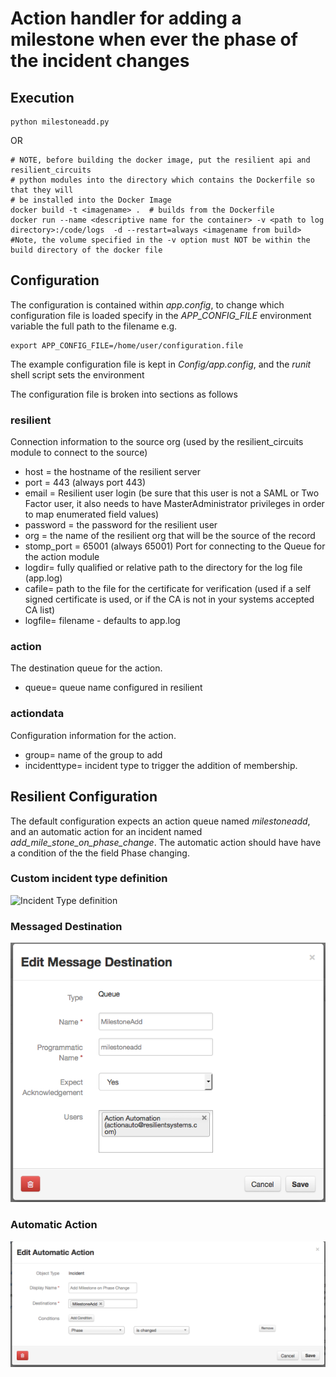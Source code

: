 # Action handler for adding a milestone when ever the phase of the incident changes
## Execution
```
python milestoneadd.py
```
OR
```
# NOTE, before building the docker image, put the resilient api and resilient_circuits
# python modules into the directory which contains the Dockerfile so that they will
# be installed into the Docker Image
docker build -t <imagename> .  # builds from the Dockerfile
docker run --name <descriptive name for the container> -v <path to log directory>:/code/logs  -d --restart=always <imagename from build>
#Note, the volume specified in the -v option must NOT be within the build directory of the docker file
```

## Configuration
The configuration is contained within *app.config*, to change which configuration file is loaded specify in the *APP_CONFIG_FILE* environment variable the full path to the filename e.g.
```
export APP_CONFIG_FILE=/home/user/configuration.file
```
The example configuration file is kept in *Config/app.config*, and the *runit* shell script sets the environment

The configuration file is broken into sections as follows
### resilient
Connection information to the source org (used by the resilient_circuits module to connect to the source)
+ host = the hostname of the resilient server
+ port = 443 (always port 443)
+ email = Resilient user login (be sure that this user is not a SAML or Two Factor user, it also needs to have MasterAdministrator privileges in order to map enumerated field values)
+ password = the password for the resilient user
+ org = the name of the resilient org that will be the source of the record
+ stomp_port = 65001 (always 65001) Port for connecting to the Queue for the action module
+ logdir= fully qualified or relative path to the directory for the log file (app.log)
+ cafile= path to the file for the certificate for verification (used if a self signed certificate is used, or if the CA is not in your systems accepted CA list)
+ logfile= filename - defaults to app.log

### action
The destination queue for the action.  
+ queue= queue name configured in resilient

### actiondata
Configuration information for the action.  
+ group= name of the group to add
+ incidenttype= incident type to trigger the addition of membership.

## Resilient Configuration
The default configuration expects an action queue named *milestoneadd*, and an automatic action for an incident named 
*add_mile_stone_on_phase_change*.  The automatic action should have have a condition of the the field Phase changing.
### Custom incident type definition
![Incident Type definition](Documents/incidenttype.png)
### Messaged Destination 
![message destination](Documents/messagedestination.png)
### Automatic Action
![Automatic Action](Documents/automaticaction.png)
